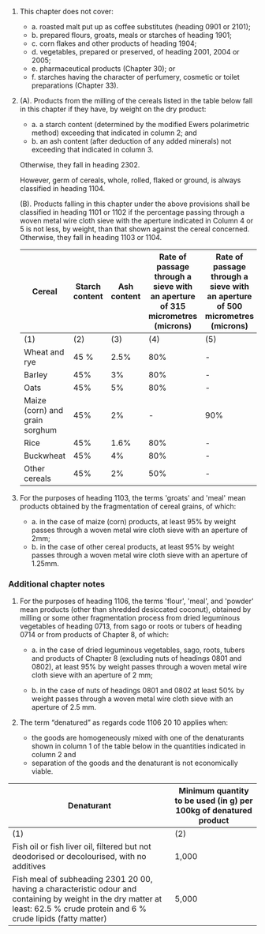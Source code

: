 1. This chapter does not cover:

	- a. roasted malt put up as coffee substitutes (heading 0901 or 2101);
	- b. prepared flours, groats, meals or starches of heading 1901;
	- c. corn flakes and other products of heading 1904;
	- d. vegetables, prepared or preserved, of heading 2001, 2004 or 2005;
	- e. pharmaceutical products (Chapter 30); or
	- f. starches having the character of perfumery, cosmetic or toilet preparations (Chapter 33).

2. (A). Products from the milling of the cereals listed in the table below fall in this chapter if they have, by weight on the dry product:

	- a. a starch content (determined by the modified Ewers polarimetric method) exceeding that indicated in column 2; and
	- b. an ash content (after deduction of any added minerals) not exceeding that indicated in column 3.

	Otherwise, they fall in heading 2302.

	However, germ of cereals, whole, rolled, flaked or ground, is always classified in heading 1104.

	(B). Products falling in this chapter under the above provisions shall be classified in heading 1101 or 1102 if the percentage passing through a woven metal wire cloth sieve with the aperture indicated in Column 4 or 5 is not less, by weight, than that shown against the cereal concerned.
Otherwise, they fall in heading 1103 or 1104.


	| Cereal | Starch content | Ash content | Rate of passage through a sieve with an aperture of 315 micrometres (microns) | Rate of passage through a sieve with an aperture of 500 micrometres (microns) |
	|-|-|-|-|-|
	| (1) | (2) | (3) | (4) | (5) |
	| Wheat and rye | 45 % | 2.5% | 80% | - |
	| Barley | 45% | 3% | 80% | - |
	| Oats | 45% | 5% | 80% | - |
	| Maize (corn) and grain sorghum | 45% | 2% | - | 90% |
	| Rice | 45% | 1.6% | 80% | - |
	| Buckwheat | 45% | 4% | 80% | - |
	| Other cereals | 45% | 2% | 50% | - |

3. For the purposes of heading 1103, the terms 'groats' and 'meal' mean products obtained by the fragmentation of cereal grains, of which:

	- a. in the case of maize (corn) products, at least 95% by weight passes through a woven metal wire cloth sieve with an aperture of 2mm;
	- b. in the case of other cereal products, at least 95% by weight passes through a woven metal wire cloth sieve with an aperture of 1.25mm.

### Additional chapter notes

1. For the purposes of heading 1106, the terms 'flour', 'meal', and 'powder' mean products (other than shredded desiccated coconut), obtained by milling or some other fragmentation process from dried leguminous vegetables of heading 0713, from sago or roots or tubers of heading 0714 or from products of Chapter 8, of which:

	- a. in the case of dried leguminous vegetables, sago, roots, tubers and products of Chapter 8 (excluding nuts of headings 0801 and 0802), at least 95% by weight passes through a woven metal wire cloth sieve with an aperture of 2 mm;

	- b. in the case of nuts of headings 0801 and 0802 at least 50% by weight passes through a woven metal wire cloth sieve with an aperture of 2.5 mm.

2. The term “denatured” as regards code 1106 20 10 applies when:

	- the goods are homogeneously mixed with one of the denaturants shown in column 1 of the table below in the quantities indicated in column 2 and
	- separation of the goods and the denaturant is not economically viable.


| Denaturant | Minimum quantity to be used (in g) per 100kg of denatured product |
| - | - |
| (1) | (2) |
| Fish oil or fish liver oil, filtered but not deodorised or decolourised, with no additives | 1,000 |
| Fish meal of subheading 2301 20 00, having a characteristic odour and containing by weight in the dry matter at least: 62.5 % crude protein and 6 % crude lipids (fatty matter) | 5,000 |